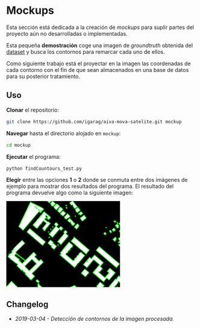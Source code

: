 # Mockups

Esta sección está dedicada a la creación de *mockups* para suplir partes del proyecto aún no desarrolladas o implementadas.

Esta pequeña **demostración** coge una imagen de *groundtruth* obtenida del [dataset](https://project.inria.fr/aerialimagelabeling/files/) y busca los contornos para remarcar cada uno de ellos.

Como siguiente trabajo está el proyectar en la imagen las coordenadas de cada contorno con el fin de que sean almacenados en una base de datos para su posterior tratamiento.

## Uso

**Clonar** el repositorio:

```bash
git clone https://github.com/igarag/aiva-mova-satelite.git mockup
```

**Navegar** hasta el directorio alojado en `mockup`:

```bash
cd mockup
```

**Ejecutar** el programa:

```bash
python findCountours_test.py
```

**Elegir** entre las opciones **1** o **2** donde se conmuta entre dos imágenes de ejemplo para mostrar dos resultados del programa. El resultado del programa devuelve algo como la siguiente imagen:

<img src="./img/demo_result.png" width="60%" height="60%">

## Changelog

- _2019-03-04 - Detección de contornos de la imagen procesada._
